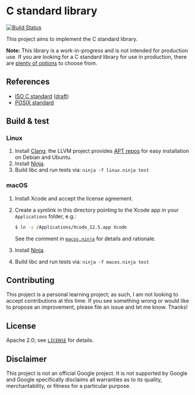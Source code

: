# C standard library

[![Build Status][github-ci-badge]][github-ci-url]

[github-ci-badge]: https://github.com/mbrukman/c-stdlib/actions/workflows/main.yml/badge.svg?branch=main
[github-ci-url]: https://github.com/mbrukman/c-stdlib/actions/workflows/main.yml?query=branch%3Amain

This project aims to implement the C standard library.

**Note:** This library is a work-in-progress and is not intended for production
use. If you are looking for a C standard library for use in production, there
are [plenty of options][c-std-libs] to choose from.

## References

* [ISO C standard][iso-c-std] ([draft][c-std-draft])
* [POSIX standard][posix-std]

## Build & test

### Linux

1. Install [Clang][llvm-download]; the LLVM project provides
   [APT repos][llvm-apt] for easy installation on Debian and Ubuntu.
1. Install [Ninja][ninja].
1. Build libc and run tests via: `ninja -f linux.ninja test`

### macOS

1. Install Xcode and accept the license agreement.
1. Create a symlink in this directory pointing to the Xcode app in your
   `Applications` folder, e.g.:

   ```sh
   $ ln -s /Applications/Xcode_12.5.app Xcode
   ```

   See the comment in [`macos.ninja`](macos.ninja) for details and rationale.

1. Install [Ninja][ninja].
1. Build libc and run tests via: `ninja -f macos.ninja test`

## Contributing

This project is a personal learning project; as such, I am not looking to accept
contributions at this time. If you see something wrong or would like to propose
an improvement, please file an issue and let me know. Thanks!

## License

Apache 2.0; see [`LICENSE`](LICENSE) for details.

## Disclaimer

This project is not an official Google project. It is not supported by Google
and Google specifically disclaims all warranties as to its quality,
merchantability, or fitness for a particular purpose.

[c-std-libs]: https://en.wikipedia.org/wiki/C_standard_library#Implementations
[iso-c-std]: http://www.iso-9899.info/wiki/The_Standard
[c-std-draft]: http://www.open-std.org/jtc1/sc22/wg14/www/docs/n1256.pdf
[posix-std]: https://pubs.opengroup.org/onlinepubs/9699919799/
[llvm-download]: https://releases.llvm.org/download.html
[llvm-apt]: https://apt.llvm.org/
[ninja]: https://github.com/ninja-build/ninja
